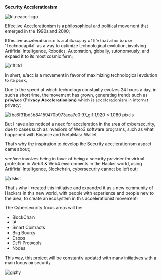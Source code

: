 **Security Accelerationism**

![klu-eacc-logo](https://github.com/user-attachments/assets/ca071161-03ca-4827-9703-0c0ca086264d)

Effective Accelerationism is a philosophical and political movement that emerged in the 1990s and 2000;

Effective accelerationism is a philosophy of life that aims to use 'Technocapital' as a way to optimize technological evolution, involving Artificial Intelligence, Robotics, Automation, globally, autonomously, and expand it to its most cosmic form;

![nftdtd](https://github.com/user-attachments/assets/2244bb3d-b259-49e9-bdd7-ffac8a561d22)

In short, e/acc is a movement in favor of maximizing technological evolution to its peak;

Due to the speed at which technology constantly evolves 24 hours a day, in such a short time, the movement has grown, generating trends such as **priv/acc (Privacy Accelerationism)** which is accelerationism in internet privacy;

![fbc6f31bd3b84159470b973aca7e0f97_gif 1,920 × 1,080 pixels](https://github.com/user-attachments/assets/10417089-2025-4e7f-b350-8765c3166c2e)

But I have also noticed a need for acceleration in the area of cybersecurity, due to cases such as invasions of Web3 software programs, such as what happened with Binance and MetaMask Wallet;

That’s why the inspiration to develop the Security accelerationism aspect came about;

sec/acc involves being in favor of being a security provider for virtual protection in Web3 & Web4 environments in the Hacker world, using Artificial Intelligence, Blockchain, cybersecurity cannot be left out;

![dshst](https://github.com/user-attachments/assets/7cb38838-f083-4d2c-acc2-d79eabddc696)

That's why I created this initiative and expanded it as a new community of Hackers in this new world, with people with experience and people new to the area, to create an ecosystem in this accelerationist movement;

The Cybersecurity focus areas will be:

- BlockChain
- IA
- Smart Contracts
- Bug Bounty
- Dapps
- DeFi Protocols
- Nodes

This way, this project will be constantly updated with many initiatives with a main focus on security.

![giphy](https://github.com/user-attachments/assets/9c31f343-c296-4f78-9800-e2f4c5b6657c)
